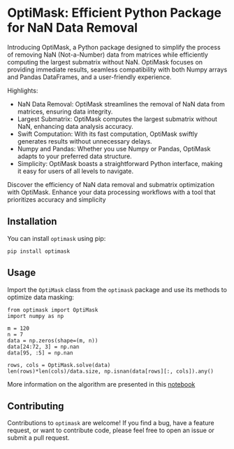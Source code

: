 # OptiMask: Efficient Python Package for NaN Data Removal

Introducing OptiMask, a Python package designed to simplify the process of removing NaN (Not-a-Number) data from matrices while efficiently computing the largest submatrix without NaN. OptiMask focuses on providing immediate results, seamless compatibility with both Numpy arrays and Pandas DataFrames, and a user-friendly experience.

Highlights:

- NaN Data Removal: OptiMask streamlines the removal of NaN data from matrices, ensuring data integrity.
- Largest Submatrix: OptiMask computes the largest submatrix without NaN, enhancing data analysis accuracy.
- Swift Computation: With its fast computation, OptiMask swiftly generates results without unnecessary delays.
- Numpy and Pandas: Whether you use Numpy or Pandas, OptiMask adapts to your preferred data structure.
- Simplicity: OptiMask boasts a straightforward Python interface, making it easy for users of all levels to navigate.

Discover the efficiency of NaN data removal and submatrix optimization with OptiMask. Enhance your data processing workflows with a tool that prioritizes accuracy and simplicity

## Installation

You can install `optimask` using pip:

```
pip install optimask
```

## Usage

Import the `OptiMask` class from the `optimask` package and use its methods to optimize data masking:

```
from optimask import OptiMask
import numpy as np

m = 120
n = 7
data = np.zeros(shape=(m, n))
data[24:72, 3] = np.nan
data[95, :5] = np.nan

rows, cols = OptiMask.solve(data)
len(rows)*len(cols)/data.size, np.isnan(data[rows][:, cols]).any()
```

More information on the algorithm are presented in this [notebook](notebooks/Optimask.ipynb)

## Contributing

Contributions to `optimask` are welcome! If you find a bug, have a feature request, or want to contribute code, please feel free to open an issue or submit a pull request.
